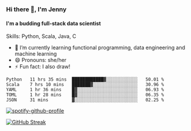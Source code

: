 ### Hi there 👋, I'm Jenny
#### I'm a budding full-stack data scientist

Skills: Python, Scala, Java, C

- 🌱 I’m currently learning functional programming, data engineering and machine learning 
- 😄 Pronouns: she/her 
- ⚡ Fun fact: I also draw! 

<!--START_SECTION:waka-->
```text
Python   11 hrs 35 mins  ████████████▓░░░░░░░░░░░░   50.01 % 
Scala    7 hrs 10 mins   ███████▓░░░░░░░░░░░░░░░░░   30.96 % 
YAML     1 hr 36 mins    █▓░░░░░░░░░░░░░░░░░░░░░░░   06.93 % 
TOML     1 hr 28 mins    █▓░░░░░░░░░░░░░░░░░░░░░░░   06.35 % 
JSON     31 mins         ▓░░░░░░░░░░░░░░░░░░░░░░░░   02.25 % 
```
<!--END_SECTION:waka-->

[![spotify-github-profile](https://spotify-github-profile.vercel.app/api/view?uid=kh5e5q72420aadpa715ryg9u4&cover_image=true&theme=novatorem&bar_color_cover=true&bar_color=53b14f)](https://spotify-github-profile.vercel.app/api/view?uid=kh5e5q72420aadpa715ryg9u4&redirect=true)

[![GitHub Streak](https://streak-stats.demolab.com?user=jinkjonks&theme=monokai&hide_border=true&date_format=j%20M%5B%20Y%5D)](https://git.io/streak-stats)

